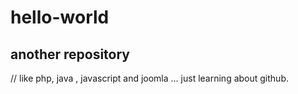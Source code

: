 # hello-world
another repository
--------------------
// like php, java , javascript and joomla ... just learning about github. 

